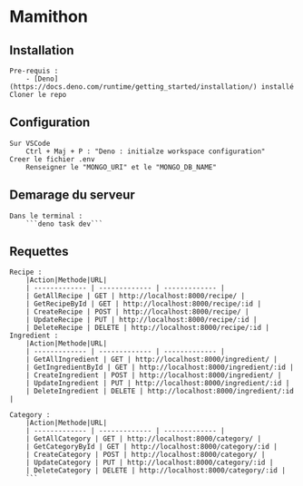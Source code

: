 # Mamithon

## Installation
    Pre-requis : 
        - [Deno](https://docs.deno.com/runtime/getting_started/installation/) installé
    Cloner le repo
## Configuration
    Sur VSCode 
        Ctrl + Maj + P : "Deno : initialze workspace configuration"
    Creer le fichier .env
        Renseigner le "MONGO_URI" et le "MONGO_DB_NAME"
## Demarage du serveur 
    Dans le terminal : 
        ```deno task dev```
## Requettes 

    Recipe :
        |Action|Methode|URL|
        | ------------- | ------------- | ------------- |
        | GetAllRecipe | GET | http://localhost:8000/recipe/ |
        | GetRecipeById | GET | http://localhost:8000/recipe/:id |
        | CreateRecipe | POST | http://localhost:8000/recipe/ |
        | UpdateRecipe | PUT | http://localhost:8000/recipe/:id |
        | DeleteRecipe | DELETE | http://localhost:8000/recipe/:id |
    Ingredient : 
        |Action|Methode|URL|
        | ------------- | ------------- | ------------- |
        | GetAllIngredient | GET | http://localhost:8000/ingredient/ |
        | GetIngredientById | GET | http://localhost:8000/ingredient/:id |
        | CreateIngredient | POST | http://localhost:8000/ingredient/ |
        | UpdateIngredient | PUT | http://localhost:8000/ingredient/:id |
        | DeleteIngredient | DELETE | http://localhost:8000/ingredient/:id |
  
    Category :
        |Action|Methode|URL|
        | ------------- | ------------- | ------------- |
        | GetAllCategory | GET | http://localhost:8000/category/ |
        | GetCategoryById | GET | http://localhost:8000/category/:id |
        | CreateCategory | POST | http://localhost:8000/category/ |
        | UpdateCategory | PUT | http://localhost:8000/category/:id |
        | DeleteCategory | DELETE | http://localhost:8000/category/:id |
        ```